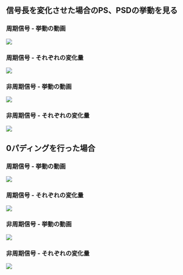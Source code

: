 ## 信号長を変化させた場合のPS、PSDの挙動を見る
### 周期信号 - 挙動の動画
![](../img/v1_pure.gif)
### 周期信号 - それぞれの変化量
![](../img/v1_pure.gif)
### 非周期信号 - 挙動の動画
![](../img/v1_wgn.gif)
### 非周期信号 - それぞれの変化量
![](../img/v1_wgn.gif)

## 0パディングを行った場合
### 周期信号 - 挙動の動画
![](../img/v1_pad_pure.gif)
### 周期信号 - それぞれの変化量
![](../img/v1_pad_pure.gif)
### 非周期信号 - 挙動の動画
![](../img/v1_pad_wgn.gif)
### 非周期信号 - それぞれの変化量
![](../img/v1_pad_wgn.gif)

